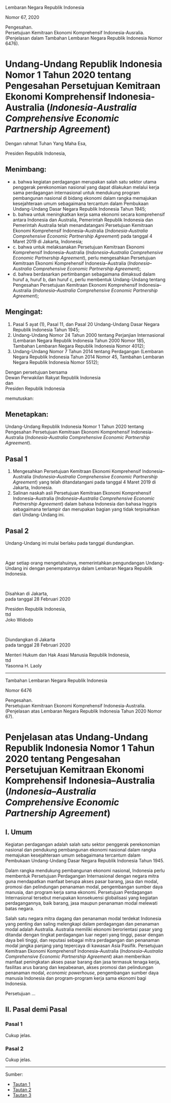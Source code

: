 Lembaran Negara Republik Indonesia

Nomor 67, 2020

Pengesahan. </br>
Persetujuan Kemitraan Ekonomi Komprehensif Indonesia-Ausralia. </br>
(Penjelasan dalam Tambahan Lembaran Negara Republik Indonesia Nomor 6476).

# Undang-Undang Republik Indonesia Nomor 1 Tahun 2020 tentang Pengesahan Persetujuan Kemitraan Ekonomi Komprehensif Indonesia-Australia (*Indonesia-Australia Comprehensive Economic Partnership Agreement*)

Dengan rahmat Tuhan Yang Maha Esa,

Presiden Republik Indonesia,

## Menimbang:

* a. bahwa kegiatan perdagangan merupakan salah satu sektor utama penggerak perekonomian nasional yang dapat dilakukan melalui kerja sama perdagangan internasional untuk mendukung program pembangunan nasional di bidang ekonomi dalam rangka memajukan kesejahteraan umum sebagaimana tercantum dalam Pembukaan Undang-Undang Dasar Negara Republik Indonesia Tahun 1945;
* b. bahwa untuk meningkatkan kerja sama ekonomi secara komprehensif antara Indonesia dan Australia, Pemerintah Republik Indonesia dan Pemerintah Australia telah menandatangani Persetujuan Kemitraan Ekonomi Komprehensif Indonesia–Australia (*Indonesia-Australia Comprehensive Economic Partnership Agreement*) pada tanggal 4 Maret 2019 di Jakarta, Indonesia;
* c. bahwa untuk melaksanakan Persetujuan Kemitraan Ekonomi Komprehensif Indonesia–Australia (*Indonesia–Australia Comprehensive Economic Partnership Agreement*), perlu mengesahkan Persetujuan Kemitraan Ekonomi Komprehensif Indonesia–Australia (*Indonesia–Australia Comprehensive Economic Partnership Agreement*);
* d. bahwa berdasarkan pertimbangan sebagaimana dimaksud dalam  huruf a, huruf  b, dan  huruf c, perlu membentuk Undang-Undang tentang Pengesahan Persetujuan Kemitraan Ekonomi Komprehensif Indonesia–Australia (*Indonesia–Australia Comprehensive Economic Partnership Agreement*);

## Mengingat:

1. Pasal 5 ayat (1), Pasal 11, dan Pasal 20 Undang-Undang Dasar Negara Republik Indonesia Tahun 1945;
2. Undang-Undang Nomor 24 Tahun 2000 tentang Perjanjian Internasional (Lembaran Negara Republik Indonesia Tahun 2000 Nomor 185, Tambahan Lembaran Negara Republik Indonesia Nomor 4012);
3. Undang-Undang Nomor 7 Tahun 2014 tentang Perdagangan (Lembaran Negara Republik Indonesia Tahun 2014 Nomor 45, Tambahan Lembaran Negara Republik Indonesia Nomor 5512);

Dengan persetujuan bersama </br>
Dewan Perwakilan Rakyat Republik Indonesia </br>
dan </br>
Presiden Republik Indonesia

memutuskan:

## Menetapkan:

Undang-Undang Republik Indonesia Nomor 1 Tahun 2020 tentang Pengesahan Persetujuan Kemitraan Ekonomi Komprehensif Indonesia-Australia (*Indonesia-Australia Comprehensive Economic Partnership Agreement*).

## Pasal 1

1. Mengesahkan Persetujuan Kemitraan Ekonomi Komprehensif Indonesia–Australia (*Indonesia–Australia Comprehensive Economic Partnership Agreement*) yang telah ditandatangani pada tanggal 4 Maret 2019 di Jakarta, Indonesia.
2. Salinan naskah asli Persetujuan Kemitraan Ekonomi Komprehensif Indonesia–Australia (*Indonesia–Australia Comprehensive Economic   Partnership Agreement*) dalam bahasa Indonesia dan bahasa Inggris sebagaimana terlampir dan merupakan bagian yang tidak terpisahkan dari Undang-Undang ini.

## Pasal 2

Undang-Undang ini mulai berlaku pada tanggal diundangkan.

</br>

Agar setiap orang mengetahuinya, memerintahkan pengundangan Undang-Undang ini dengan penempatannya dalam Lembaran Negara Republik Indonesia.

</br>

Disahkan di Jakarta, </br>
pada tanggal 28 Februari 2020

Presiden Republik Indonesia, </br>
ttd </br>
Joko Widodo

</br>

Diundangkan di Jakarta </br>
pada tanggal 28 Februari 2020

Menteri Hukum dan Hak Asasi Manusia Republik Indonesia, </br>
ttd </br>
Yasonna H. Laoly

---

Tambahan Lembaran Negara Republik Indonesia

Nomor 6476

Pengesahan. </br>
Persetujuan Kemitraan Ekonomi Komprehensif Indonesia-Australia. </br>
(Penjelasan atas Lembaran Negara Republik Indonesia Tahun 2020 Nomor 67).

# Penjelasan atas Undang-Undang Republik Indonesia Nomor 1 Tahun 2020 tentang Pengesahan Persetujuan Kemitraan Ekonomi Komprehensif Indonesia–Australia (*Indonesia–Australia Comprehensive Economic   Partnership Agreement*)

## I. Umum

Kegiatan perdagangan adalah salah satu sektor penggerak perekonomian nasional dan pendukung pembangunan ekonomi nasional dalam rangka memajukan kesejahteraan umum sebagaimana tercantum dalam Pembukaan Undang-Undang Dasar Negara Republik Indonesia Tahun 1945.

Dalam rangka mendukung pembangunan ekonomi nasional, Indonesia perlu membentuk Persetujuan Perdagangan Internasional dengan negara mitra guna mendapatkan manfaat berupa akses pasar barang, jasa dan modal, promosi dan pelindungan penanaman modal, pengembangan sumber daya manusia, dan program kerja sama ekonomi. Persetujuan Perdagangan Internasional tersebut merupakan konsekuensi globalisasi yang kegiatan perdagangannya, baik barang, jasa maupun penanaman modal melewati batas negara.

Salah satu negara mitra dagang dan penanaman modal terdekat Indonesia yang penting dan saling melengkapi dalam perdagangan dan penanaman modal adalah Australia. Australia memiliki ekonomi berorientasi pasar yang ditandai dengan tingkat perdagangan luar negeri yang tinggi, pasar dengan daya beli tinggi, dan reputasi sebagai mitra perdagangan dan penanaman modal jangka panjang yang tepercaya di kawasan Asia Pasifik. Persetujuan Kemitraan Ekonomi Komprehensif Indonesia–Australia (*Indonesia–Australia Comprehensive Economic Partnership Agreement*) akan memberikan manfaat peningkatan akses pasar barang dan jasa termasuk tenaga kerja, fasilitas arus barang dan kepabeanan, akses promosi dan pelindungan penanaman modal, *economic powerhouse*, pengembangan sumber daya manusia Indonesia dan program-program kerja sama ekonomi bagi Indonesia.

Persetujuan ...


## II. Pasal demi Pasal

### Pasal 1

Cukup jelas.

### Pasal 2

Cukup jelas.

---

Sumber:
* [Tautan 1](https://peraturan.go.id/peraturan/view.html?id=959f44167a3b57ef2e6b669bc5a15b4a)
* [Tautan 2](https://peraturan.go.id/common/dokumen/ln/2020/uu1-2020bt.pdf)
* [Tautan 3](https://peraturan.go.id/common/dokumen/ln/2020/uu1-2020pjl.pdf)
